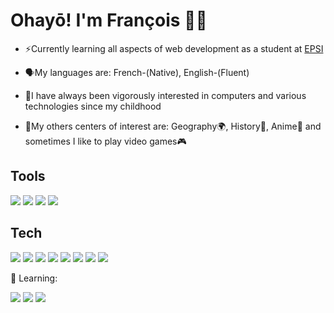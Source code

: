 # Ohayō! I'm François 👋🏻

- ⚡Currently learning all aspects of web development as a student at <a href="https://epsi.fr" target="_blank">EPSI</a>

- 🗣️My languages are: French-(Native), English-(Fluent)

- 🔮I have always been vigorously interested in computers and various technologies since my childhood

- 🏮My others centers of interest are: Geography🌍, History📖, Anime🗾 and sometimes I like to play video games🎮

## Tools

<img src="https://img.shields.io/badge/VSCode-0078D4?style=for-the-badge&logo=visual%20studio%20code&logoColor=white"> <img src="http://img.shields.io/badge/-PHPStorm-181717?style=for-the-badge&logo=phpstorm&logoColor=white"> <img src="https://img.shields.io/badge/Figma-F24E1E?style=for-the-badge&logo=figma&logoColor=white"> <img src="https://img.shields.io/badge/Draw.io-f08705?style=for-the-badge&logo=diagrams.net&logoColor=white">

## Tech

<img src="https://img.shields.io/badge/PHP-777BB4?style=for-the-badge&logo=php&logoColor=white"> <img src="https://img.shields.io/badge/MySQL-005C84?style=for-the-badge&logo=mysql&logoColor=white"> <img src="https://img.shields.io/badge/GIT-E44C30?style=for-the-badge&logo=git&logoColor=white"> <img src="https://img.shields.io/badge/Apache-D22128?style=for-the-badge&logo=Apache&logoColor=white"> <img src="https://img.shields.io/badge/Nginx-009639?style=for-the-badge&logo=nginx&logoColor=white"> <img src="https://img.shields.io/badge/Docker-2CA5E0?style=for-the-badge&logo=docker&logoColor=white"> <img src="https://img.shields.io/badge/Windows-0078D6?style=for-the-badge&logo=windows&logoColor=white"> <img src="https://img.shields.io/badge/Ubuntu-E95420?style=for-the-badge&logo=ubuntu&logoColor=white">

🧐 Learning:

<img src="https://img.shields.io/badge/HTML5-E34F26?style=for-the-badge&logo=html5&logoColor=white"> <img src="https://img.shields.io/badge/CSS3-1572B6?style=for-the-badge&logo=css3&logoColor=white"> <img src="https://img.shields.io/badge/JavaScript-323330?style=for-the-badge&logo=javascript&logoColor=F7DF1E">
